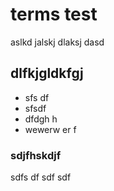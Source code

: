 # terms test
aslkd jalskj dlaksj dasd

## dlfkjgldkfgj
 - sfs df
 - sfsdf
 - dfdgh h
 - wewerw er f 

### sdjfhskdjf
sdfs df sdf sdf
